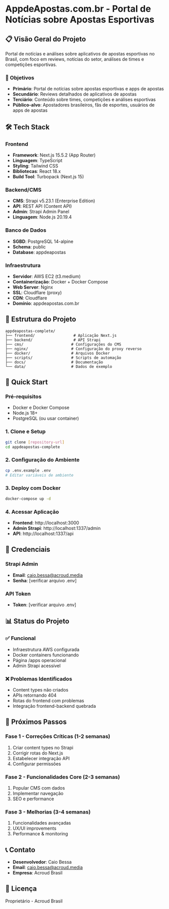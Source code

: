 # AppdeApostas.com.br - Portal de Notícias sobre Apostas Esportivas

## 📋 Visão Geral do Projeto

Portal de notícias e análises sobre aplicativos de apostas esportivas no Brasil, com foco em reviews, notícias do setor, análises de times e competições esportivas.

### 🎯 Objetivos

- **Primário**: Portal de notícias sobre apostas esportivas e apps de apostas
- **Secundário**: Reviews detalhados de aplicativos de apostas
- **Terciário**: Conteúdo sobre times, competições e análises esportivas
- **Público-alvo**: Apostadores brasileiros, fãs de esportes, usuários de apps de apostas

## 🛠️ Tech Stack

### Frontend

- **Framework**: Next.js 15.5.2 (App Router)
- **Linguagem**: TypeScript
- **Styling**: Tailwind CSS
- **Bibliotecas**: React 18.x
- **Build Tool**: Turbopack (Next.js 15)

### Backend/CMS

- **CMS**: Strapi v5.23.1 (Enterprise Edition)
- **API**: REST API (Content API)
- **Admin**: Strapi Admin Panel
- **Linguagem**: Node.js 20.19.4

### Banco de Dados

- **SGBD**: PostgreSQL 14-alpine
- **Schema**: public
- **Database**: appdeapostas

### Infraestrutura

- **Servidor**: AWS EC2 (t3.medium)
- **Containerização**: Docker + Docker Compose
- **Web Server**: Nginx
- **SSL**: Cloudflare (proxy)
- **CDN**: Cloudflare
- **Domínio**: appdeapostas.com.br

## 📁 Estrutura do Projeto

```
appdeapostas-complete/
├── frontend/                 # Aplicação Next.js
├── backend/                  # API Strapi
├── cms/                     # Configurações do CMS
├── nginx/                   # Configuração do proxy reverso
├── docker/                  # Arquivos Docker
├── scripts/                 # Scripts de automação
├── docs/                    # Documentação
└── data/                    # Dados de exemplo
```

## 🚀 Quick Start

### Pré-requisitos

- Docker e Docker Compose
- Node.js 18+
- PostgreSQL (ou usar container)

### 1. Clone e Setup

```bash
git clone [repository-url]
cd appdeapostas-complete
```

### 2. Configuração do Ambiente

```bash
cp .env.example .env
# Editar variáveis de ambiente
```

### 3. Deploy com Docker

```bash
docker-compose up -d
```

### 4. Acessar Aplicação

- **Frontend**: http://localhost:3000
- **Admin Strapi**: http://localhost:1337/admin
- **API**: http://localhost:1337/api

## 🔐 Credenciais

### Strapi Admin

- **Email**: caio.bessa@acroud.media
- **Senha**: [verificar arquivo .env]

### API Token

- **Token**: [verificar arquivo .env]

## 📊 Status do Projeto

### ✅ Funcional

- Infraestrutura AWS configurada
- Docker containers funcionando
- Página /apps operacional
- Admin Strapi acessível

### ❌ Problemas Identificados

- Content types não criados
- APIs retornando 404
- Rotas do frontend com problemas
- Integração frontend-backend quebrada

## 🎯 Próximos Passos

### Fase 1 - Correções Críticas (1-2 semanas)

1. Criar content types no Strapi
2. Corrigir rotas do Next.js
3. Estabelecer integração API
4. Configurar permissões

### Fase 2 - Funcionalidades Core (2-3 semanas)

1. Popular CMS com dados
2. Implementar navegação
3. SEO e performance

### Fase 3 - Melhorias (3-4 semanas)

1. Funcionalidades avançadas
2. UX/UI improvements
3. Performance & monitoring

## 📞 Contato

- **Desenvolvedor**: Caio Bessa
- **Email**: caio.bessa@acroud.media
- **Empresa**: Acroud Brasil

## 📄 Licença

Proprietário - Acroud Brasil
